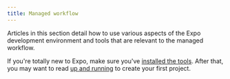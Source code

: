 ```yaml
---
title: Managed workflow
---
```


Articles in this section detail how to use various aspects of the Expo development environment and tools that are relevant to the managed workflow.

If you're totally new to Expo, make sure you've [installed the tools](../introduction/installation/). After that, you may want to read [up and running](up-and-running/) to create your first project.
